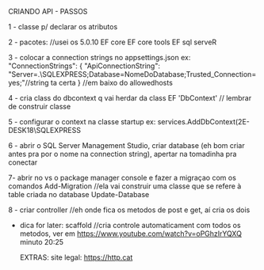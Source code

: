 CRIANDO API - PASSOS

 1 - classe p/ declarar os atributos

 2 - pacotes: //usei os 5.0.10
	EF core
	EF core tools
	EF sql serveR

 3 - colocar a connection strings no appsettings.json
ex: "ConnectionStrings": {
    "ApiConnectionString": "Server=.\\SQLEXPRESS;Database=NomeDoDatabase;Trusted_Connection=yes;"//string ta certa 
  }
//em baixo do allowedhosts

 4 - cria class do dbcontext q vai herdar da class 	EF 'DbContext' // lembrar de construir classe

 5 - configurar o context na classe startup
ex: services.AddDbContext<Nomedaclassecontext>(2E-DESK18\SQLEXPRESS

 6 - abrir o SQL Server Management Studio, criar database (eh bom criar antes pra por o nome na connection string), apertar na tomadinha pra conectar

 7- abrir no vs o package manager console e fazer a migraçao com os comandos 
 Add-Migration //ela vai construir uma classe que se refere à table criada no database
 Update-Database

 8 - criar controller //eh onde fica os metodos de post e get, aí cria os dois


- dica for later: scaffold //cria controle automaticament com todos os metodos, ver em https://www.youtube.com/watch?v=oPGhzIrYQXQ minuto 20:25

	
	EXTRAS:
	site legal: https://http.cat
	
